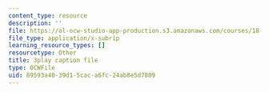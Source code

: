 ```yaml
---
content_type: resource
description: ''
file: https://ol-ocw-studio-app-production.s3.amazonaws.com/courses/18-01sc-single-variable-calculus-fall-2010/89593a4039d15caca6fc24ab8e5d7809_jBkXbAgMj6s.vtt
file_type: application/x-subrip
learning_resource_types: []
resourcetype: Other
title: 3play caption file
type: OCWFile
uid: 89593a40-39d1-5cac-a6fc-24ab8e5d7809
---
```

